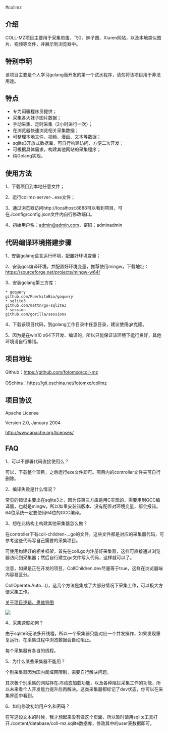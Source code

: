 #collmz

## 介绍
COLL-MZ项目主要用于采集煎蛋、飞G、妹子图、Xiuren网站，以及本地类似图片、视频等文件，并展示到浏览器中。

## 特别申明
该项目主要是个人学习golang而开发的第一个试水程序，请勿将该项目用于非法用途。

## 特点
* 专为闷骚程序员提供；
* 采集各大妹子图片数据；
* 手动采集、定时采集（2小时进行一次）；
* 在浏览器快速浏览相关采集数据；
* 可整理本地文件、视频、漫画、文本等数据；
* sqlite3开放式数据库，可自行构建访问，方便二次开发；
* 可根据具体需求，构建其他网站的采集程序；
* 纯Golang实现。

## 使用方法
1、下载项目到本地任意文件；

2、运行collmz-server-..exe文件；

3、通过浏览器访问http://localhost:8888可以看到项目，可在./config/config.json文件内自行修改端口。

4、初始用户名：admin@admin.com，密码：adminadmin

## 代码编译环境搭建步骤
1、安装golang语言运行环境，配置好环境变量；

2、安装gcc编译环境，并配置好环境变量，推荐使用mingw，下载地址：https://sourceforge.net/projects/mingw-w64/

3、安装golang第三方库：

    * goquery
    github.com/PuerkitoBio/goquery
    * sqlite3
    github.com/mattn/go-sqlite3
    * session
    github.com/gorilla/sessions

4、下载该项目代码，到golang工作目录中任意目录，建议使用git克隆。

5、因为是在win10 x64下开发、编译的，所以只能保证该环境下运行良好，其他环境请自行排错。

## 项目地址
GIthub：https://github.com/fotomxq/coll-mz

OSchina：https://git.oschina.net/fotomxq/collmz

## 项目协议
Apache License

Version 2.0, January 2004

http://www.apache.org/licenses/

## FAQ

1、可以不部署代码直接使用么？

可以，下载整个项目，之后运行exe文件即可。项目内的controller文件夹可自行删除。

2、编译失败是什么情况？

常见的错误主要出在sqlite3上，因为该第三方库是用C实现的，需要用到GCC编译器，也就是mingw，所以如果安装错版本、没有配置对环境变量，都会报错。64位系统一定要使用64位的GCC编译。

3、想在此结构上构建其他采集器怎么做？

在controller下有coll-children-...go的文件，这些文件都是对应的采集器代码，可参考这些代码写自己需要的采集项目。

可使用构建好的相关框架，首先在coll.go内注册好采集器，这样可直接通过浏览器访问到采集器；然后自行建立go文件写入代码，这样就可以了。

注意，如果是正在开发的项目，CollChildren.dev尽量等于true，这样在浏览器端内容易区分。

CollOperate.Auto...()，这几个方法是集成了大部分情况下采集工作，可以极大方便采集工作。

<a href="http://i1.piimg.com/1949/3ee83beb237aa7c4.jpg">关于项目逻辑、思维导图</a>

<img src="http://i1.piimg.com/1949/3ee83beb237aa7c4.jpg">

4、采集速度如何？

由于sqlite3无法多开线程，所以一个采集器只能对应一个并发操作，如果发现重复运行、在采集过程中浏览数据会自动阻止。

每个采集器有各自的线程。

5、为什么某些采集器不能用？

个别采集器因为国内局域网限制，需要自行解决问题。

其次极个别采集的网站存在JS动态加载功能，以及各种阻拦采集工作的功能，所以未来看个人开发能力提升后再解决。这类采集器都标记了dev状态，你可以在采集界面中看到。

6、如何修改初始用户名和密码？

在写这段文本的时候，我才想起来没有做这个页面，所以暂时请用sqlite工具打开./content/database/coll-mz.sqlite数据库，修改其中的user表数据即可。
